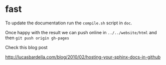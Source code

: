 # fast

To update the documentation run the `compile.sh` script in `doc`.

Once happy with the result we can push online in `../../website/html` and then `git push origin gh-pages`

Check this blog post

http://lucasbardella.com/blog/2010/02/hosting-your-sphinx-docs-in-github
